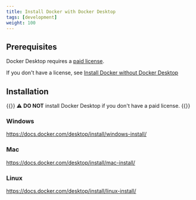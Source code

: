 ```yaml
---
title: Install Docker with Docker Desktop
tags: [development]
weight: 100
---
```


## Prerequisites

Docker Desktop requires a [paid license](https://www.docker.com/pricing/).

If you don't have a license, see [Install Docker without Docker Desktop
](http://docs.altinn.studio/community/contributing/handbook/docker/without-docker-desktop/)

## Installation

{{<notice warning>}}
⚠️ **DO NOT** install Docker Desktop if you don't have a paid license.
{{</notice>}}

### Windows

https://docs.docker.com/desktop/install/windows-install/

### Mac

https://docs.docker.com/desktop/install/mac-install/

### Linux

https://docs.docker.com/desktop/install/linux-install/
